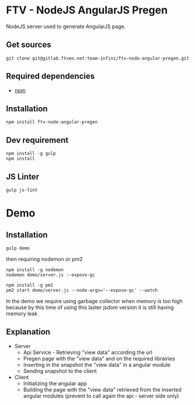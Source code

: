 # FTV - NodeJS AngularJS Pregen

NodeJS server used to generate AngularJS page.

## Get sources

```
git clone git@gitlab.ftven.net:team-infini/ftv-node-angular-pregen.git
```

## Required dependencies

- [npm](https://nodejs.org/)

## Installation

```
npm install ftv-node-angular-pregen
```

## Dev requirement

```
npm install -g gulp
npm install
```

## JS Linter

```
gulp js-lint
```

# Demo

## Installation

```
gulp demo
```

then requiring nodemon or pm2

```
npm install -g nodemon
nodemon demo/server.js --expose-gc
```

```
npm install -g pm2
pm2 start demo/server.js --node-args='--expose-gc' --watch 
```

In the demo we require using garbage collector when memory is too high because by this time of using this laster jsdom version it is still having memory leak

## Explanation

- Server
    - Api Service - Retrieving "view data" according the url
    - Pregen page with the "view data" and on the required librairies
    - Inserting in the snapshot the "view data" in a angular module
    - Sending snapshot to the client
- Client
    - Initializing the angular app
    - Building the page with the "view data" retrieved from the inserted angular modules (prevent to call again the api - server side only)